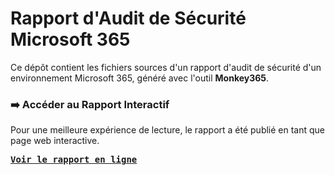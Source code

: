 # Rapport d'Audit de Sécurité Microsoft 365

Ce dépôt contient les fichiers sources d'un rapport d'audit de sécurité d'un environnement Microsoft 365, généré avec l'outil **Monkey365**.

### ➡️ Accéder au Rapport Interactif

Pour une meilleure expérience de lecture, le rapport a été publié en tant que page web interactive.

**[<kbd>Voir le rapport en ligne</kbd>](https://pineal-fr.github.io/Monkey365/)**